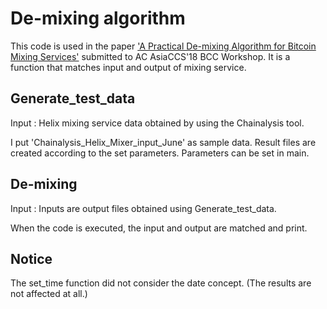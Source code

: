# De-mixing algorithm

This code is used in the paper ['A Practical De-mixing Algorithm for Bitcoin Mixing Services'](https://dl.acm.org/citation.cfm?id=3205234) submitted to AC AsiaCCS'18 BCC Workshop.
It is a function that matches input and output of mixing service.


## Generate_test_data
Input : Helix mixing service data obtained by using the Chainalysis tool.

I put 'Chainalysis_Helix_Mixer_input_June' as sample data.
Result files are created according to the set parameters.
Parameters can be set in main.

## De-mixing
Input : Inputs are output files obtained using Generate_test_data.

When the code is executed, the input and output are matched and print.

## Notice
The set_time function did not consider the date concept.
(The results are not affected at all.)
